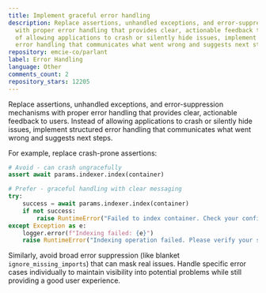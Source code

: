 ```yaml
---
title: Implement graceful error handling
description: Replace assertions, unhandled exceptions, and error-suppression mechanisms
  with proper error handling that provides clear, actionable feedback to users. Instead
  of allowing applications to crash or silently hide issues, implement structured
  error handling that communicates what went wrong and suggests next steps.
repository: emcie-co/parlant
label: Error Handling
language: Other
comments_count: 2
repository_stars: 12205
---
```


Replace assertions, unhandled exceptions, and error-suppression mechanisms with proper error handling that provides clear, actionable feedback to users. Instead of allowing applications to crash or silently hide issues, implement structured error handling that communicates what went wrong and suggests next steps.

For example, replace crash-prone assertions:
```python
# Avoid - can crash ungracefully
assert await params.indexer.index(container)

# Prefer - graceful handling with clear messaging
try:
    success = await params.indexer.index(container)
    if not success:
        raise RuntimeError("Failed to index container. Check your configuration and try again.")
except Exception as e:
    logger.error(f"Indexing failed: {e}")
    raise RuntimeError("Indexing operation failed. Please verify your setup and retry.") from e
```

Similarly, avoid broad error suppression (like blanket `ignore_missing_imports`) that can mask real issues. Handle specific error cases individually to maintain visibility into potential problems while still providing a good user experience.
